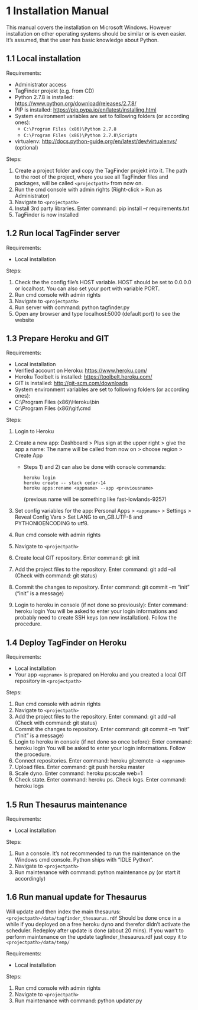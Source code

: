 # 1   Installation Manual

This manual covers the installation on Microsoft Windows. However installation on other operating systems should be similar or is even easier.
It’s assumed, that the user has basic knowledge about Python.


## 1.1 Local installation

Requirements:
-   Administrator access
-   TagFinder projekt (e.g. from CD)
-   Python 2.7.8 is installed: https://www.python.org/download/releases/2.7.8/
-   PIP is installed:  https://pip.pypa.io/en/latest/installing.html
-   System environment variables are set to following folders (or according ones):
    -   `C:\Program Files (x86)\Python 2.7.8`
    -   `C:\Program Files (x86)\Python 2.7.8\Scripts`
-   virtualenv: http://docs.python-guide.org/en/latest/dev/virtualenvs/ (optional)

Steps:

1.  Create a project folder and copy the TagFinder projekt into it. The path to the root of the project, where you see all TagFinder files and packages, will be called `<projectpath>` from now on.
2.  Run the cmd console with admin rights (Right-click > Run as Administrator)
3.  Navigate to `<projectpath>`
4.  Install 3rd party libraries. Enter command: pip install –r requirements.txt
5.  TagFinder is now installed


## 1.2 Run local TagFinder server

Requirements:
-   Local installation

Steps:

1.  Check the the config file’s HOST variable. HOST should be set to 0.0.0.0 or localhost. You can also set your port with variable PORT.
2.  Run cmd console with admin rights
3.  Navigate to `<projectpath>`
4.  Run server with command: python tagfinder.py
5.  Open any browser and type localhost:5000 (default port) to see the website


## 1.3 Prepare Heroku and GIT

Requirements:
-  Local installation
-   Verified account on Heroku: https://www.heroku.com/
-   Heroku Toolbelt is installed: https://toolbelt.heroku.com/
-   GIT is installed: http://git-scm.com/downloads
-   System environment variables are set to following folders (or according ones):
-   C:\Program Files (x86)\Heroku\bin
-   C:\Program Files (x86)\git\cmd

Steps:

1.  Login to Heroku
2.  Create a new app: Dashboard > Plus sign at the upper right > give the app a name: The name will be called <appname> from now on >  choose region > Create App
    - Steps 1) and 2) can also be done with console commands:
		```
		heroku login
		heroku create -- stack cedar-14
		heroku apps:rename <appname> --app <previousname>
		```
		(previous name will be something like fast-lowlands-9257)
	
3.  Set config variables for the app: Personal Apps >  `<appname>`  > Settings > Reveal Config Vars > Set LANG to en_GB.UTF-8 and PYTHONIOENCODING to utf8.
4.  Run cmd console with admin rights
5.  Navigate to `<projectpath>`
6.  Create local GIT repository. Enter command: git init
7.  Add the project files to the repository. Enter command: git add –all
    (Check with command: git status)
8.  Commit the changes to repository. Enter command: git commit –m “init” (“init” is a message)
9.  Login to heroku in console (if not done so previously): Enter command: heroku login
    You will be asked to enter your login informations and probably need to create SSH keys (on new installation). Follow the procedure.

	
## 1.4 Deploy TagFinder on Heroku

Requirements:
-   Local installation
-   Your app `<appname>` is prepared on Heroku and you created a local GIT repository in `<projectpath>`

Steps:

1.  Run cmd console with admin rights
2.  Navigate to `<projectpath>`
3.  Add the project files to the repository. Enter command: git add –all
   (Check with command: git status)
4.  Commit the changes to repository. Enter command: git commit –m “init” (“init” is a message)
5.  Login to heroku in console (if not done so once before): Enter command: heroku login
    You will be asked to enter your login informations. Follow the procedure.
6.  Connect repositories. Enter command: heroku git:remote -a `<appname>`
7.  Upload files. Enter command: git push heroku master
8.  Scale dyno. Enter command: heroku ps:scale web=1
9.  Check state. Enter command: heroku ps. Check logs. Enter command: heroku logs


## 1.5 Run Thesaurus maintenance

Requirements:
-   Local installation

Steps:

1.  Run a console. It’s not recommended to run the maintenance on the Windows cmd console. Python ships with “IDLE Python”.
2.  Navigate to `<projectpath>`
3.  Run maintenance with command: python maintenance.py (or start it accordingly)


## 1.6 Run manual update for Thesaurus

Will update and then index the main thesaurus: `<projectpath>/data/tagfinder_thesaurus.rdf`
Should be done once in a while if you deployed on a free heroku dyno and therefor didn’t activate the scheduler. Redeploy after update is done (about 20 mins).
If you wan’t to perform maintenance on the update tagfinder_thesaurus.rdf just copy it to `<projectpath>/data/temp/`

Requirements:
-   Local installation

Steps:

1.  Run cmd console with admin rights
2.  Navigate to `<projectpath>`
3.  Run maintenance with command: python updater.py
